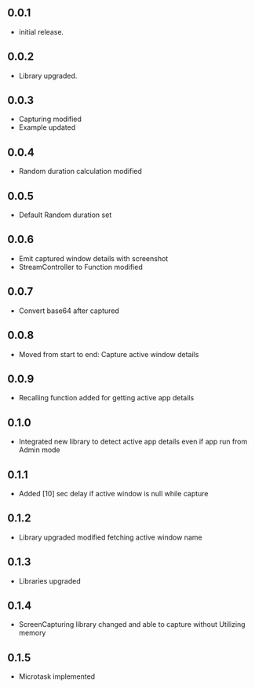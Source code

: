 ## 0.0.1

- initial release.

## 0.0.2

- Library upgraded.

## 0.0.3

- Capturing modified
- Example updated

## 0.0.4

- Random duration calculation modified

## 0.0.5

- Default Random duration set

## 0.0.6
- Emit captured window details with screenshot
- StreamController to Function modified

## 0.0.7
- Convert base64 after captured

## 0.0.8
- Moved from start to end: Capture active window details 

## 0.0.9
- Recalling function added for getting active app details

## 0.1.0
- Integrated new library to detect active app details even if app run from Admin mode

## 0.1.1
- Added [10] sec delay if active window is null while capture

## 0.1.2
- Library upgraded modified fetching active window name

## 0.1.3
- Libraries upgraded

## 0.1.4
- ScreenCapturing library changed and able to capture without Utilizing memory

## 0.1.5
- Microtask implemented